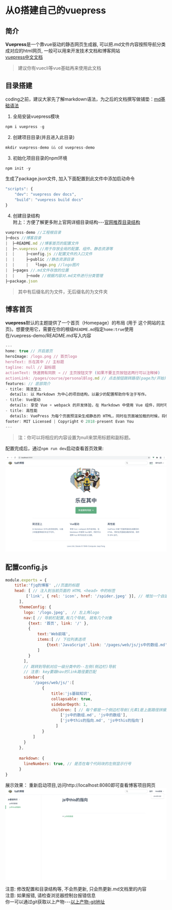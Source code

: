# 从0搭建自己的vuepress
## 简介
**Vuepress**是一个靠vue驱动的静态网页生成器, 可以把.md文件内容按照导航分类成对应的html网页, 一般可以用来开发技术文档和博客网站  
[vuepress中文文档](https://www.vuepress.cn/)  
> 建议你有vuecli等vue基础再来使用此文档  

## 目录搭建
coding之前，建议大家先了解markdown语法，为之后的文档撰写做铺垫：[md基础语法](https://juejin.cn/post/7020722270263836703)
1. 全局安装vuepress模块
```js
npm i vuepress -g 
```
2. 创建项目目录(并且进入此目录)
```js
mkdir vuepress-demo && cd vuepress-demo
```
3. 初始化项目目录的npm环境
```js
npm init -y
```
生成了package.json文件, 加入下面配置到此文件中添加启动命令
```js
"scripts": {
    "dev": "vuepress dev docs",
    "build": "vuepress build docs"
}
```
4. 创建目录结构  
附上：方便了解更多附上官网详细目录结构---[官网推荐目录结构](https://www.vuepress.cn/guide/directory-structure.html)
```js
vuepress-demo //工程根目录
├─docs //博客目录
|  ├─README.md //博客首页的配置文件
|  ├─.vuepress //用于存放全局的配置、组件、静态资源等
|  |     ├─config.js //配置文件的入口文件
|  |     ├─public //静态资源目录
|  |     |   └logo.png //logo图片
|  ├─pages //.md文件存放的位置
|  |     ├─node //根据内容对.md文件进行分类管理   
├─package.json
```
> 其中有后缀名的为文件，无后缀名的为文件夹

## 博客首页
**vuepress**默认的主题提供了一个首页（Homepage）的布局 (用于 这个网站的主页)。想要使用它，需要在你的根级`README.md`指定`home:true`使用  
在/vuepress-demo/README.md写入内容
```js
---
home: true // 开启首页
heroImage: /logo.png // 首页logo
heroText: 乐在其中 // 主标题
tagline: null // 副标题
actionText: 快速拥有同款 → // 主页按钮文字 (如果不要主页按钮这两行可以注释掉)
actionLink: /pages/course/personalBlog.md // 点击按钮跳转路径(page为/开始)
features: // 底部简介
- title: 简洁至上
  details: 以 Markdown 为中心的项目结构，以最少的配置帮助你专注于写作。
- title: Vue驱动
  details: 享受 Vue + webpack 的开发体验，在 Markdown 中使用 Vue 组件，同时可以使用 Vue 来开发自定义主题。
- title: 高性能
  details: VuePress 为每个页面预渲染生成静态的 HTML，同时在页面被加载的时候，将作为 SPA 运行。
footer: MIT Licensed | Copyright © 2018-present Evan You
---
```
> 注：你可以将相应的内容设置为null来禁用标题和副标题。

配置完成后，通过`npm run dev`启动查看首页效果:

![home](./images/home.png)
## 配置config.js
```js
module.exports = {
    title:'fjq的博客' ,//页面的标题
    head: [ // 注入到当前页面的 HTML <head> 中的标签
         ['link', { rel: 'icon', href: '/spider.jpeg' }], // 增加一个自定义的 favicon(网页标签的图标)
      ],
      themeConfig: {
        logo: '/logo.jpeg',  // 左上角logo
        nav:[ // 导航栏配置,有几个导航, 就有几个对象
          {text: '首页', link: '/' },
          {
              text:'Web前端',
              items:[ // 下拉列表选项
                  {text:'JavaScript',link: '/pages/web/js/js中的数组.md'},
              ]
          }      
        ],
        // 跳转到导航对应一级分类中的--左侧(侧边栏)导航
        // 注意: key要跟nav的link路径要匹配
        sidebar:{
            '/pages/web/js/':[
                {
                    title:'js基础知识',
                    collapsable: true,
                    sidebarDepth: 1,
                    children: [ // 每个都是一个侧边栏导航(元素1是上面路径拼接后的文件名, 元素2是左侧导航的名字)
                        ['js中的数组.md', 'js中的数组'],
                        ['js中this的指向.md', 'js中this的指向']
                      ] 
                }
            ]
        }
      },
      
      markdown: {
        lineNumbers: true, // 是否在每个代码块的左侧显示行号
      }
}
```
展示效果：
重新启动项目,访问http://localhost:8080即可查看博客项目网页
![jspage](./images/js_page.png)

注意: 修改配置和目录结构等, 不会热更新, 只会热更新.md文档里的内容  
注意: 如果报错, 请检查浏览器控制台报错信息  
你一可以通过git获取以上产物---[以上产物-git地址](https://gitee.com/zdydmv/vuepress-demo.git)